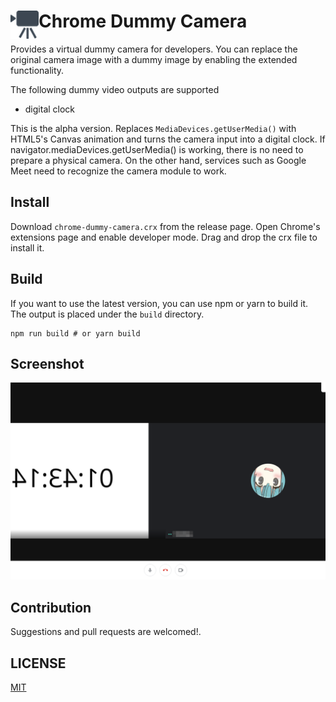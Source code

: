 # <img src="public/icons/icon_48.png" width="45" align="left"> Chrome Dummy Camera

Provides a virtual dummy camera for developers. You can replace the original camera image with a dummy image by enabling the extended functionality.

The following dummy video outputs are supported
- digital clock

This is the alpha version. Replaces `MediaDevices.getUserMedia()` with HTML5's Canvas animation and turns the camera input into a digital clock.
If navigator.mediaDevices.getUserMedia() is working, there is no need to prepare a physical camera. On the other hand, services such as Google Meet need to recognize the camera module to work.

<!--
開発者向けの仮想ダミーカメラを提供します．
拡張機能を有効にすると，本来のカメラ映像をダミー映像に置き換えることができます．

次のダミー映像の出力に対応しています：
- デジタル時計

アルファ版です．`MediaDevices.getUserMedia()`をHTML5のCanvasアニメーションに置き換えて，カメラ入力をデジタル時計にします．
navigator.mediaDevices.getUserMedia() が動作する環境であれば，物理カメラを持っていなくてもダミーカメラ出力が可能です．一方で，Google Meetのようなサービスでは，カメラモジュールが読み込まれないと機能しません．
-->

## Install

Download `chrome-dummy-camera.crx` from the release page.
Open Chrome's extensions page and enable developer mode. Drag and drop the crx file to install it.

<!--
リリースページから`chrome-dummy-camera.crx`をダウンロードします．
Chromeの拡張機能ページを開き，デベロッパーモードを有効にします．ドラッグアンドドロップで，crxファイルをインストールします．
-->

## Build

If you want to use the latest version, you can use npm or yarn to build it.
The output is placed under the `build` directory.

<!--
コミット最新版を使いたい場合は，npmもしくはyarnを使ってビルドします．
`build`ディレクトリ下にファイルが出力されます．
-->

````
npm run build # or yarn build
````

## Screenshot

![](./screenshot.png)

## Contribution

Suggestions and pull requests are welcomed!.

## LICENSE

[MIT](./LICENSE)
